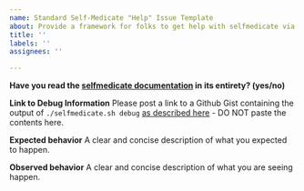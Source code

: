 ```yaml
---
name: Standard Self-Medicate "Help" Issue Template
about: Provide a framework for folks to get help with selfmedicate via issues
title: ''
labels: ''
assignees: ''

---
```


**Have you read the [selfmedicate documentation](https://antidoteproject.readthedocs.io/en/latest/hacking/curriculum/selfmedicate.html) in its entirety? (yes/no)**

**Link to Debug Information**
Please post a link to a Github Gist containing the output of `./selfmedicate.sh debug` [as described here](https://antidoteproject.readthedocs.io/en/latest/hacking/curriculum/selfmedicate.html#troubleshooting-self-medicate) - DO NOT paste the contents here.

**Expected behavior**
A clear and concise description of what you expected to happen.

**Observed behavior**
A clear and concise description of what you are seeing happen.
